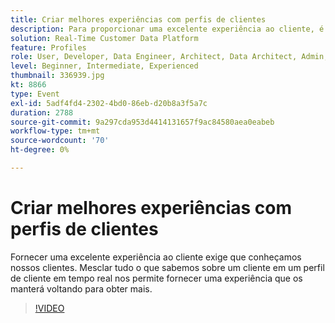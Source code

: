 ```yaml
---
title: Criar melhores experiências com perfis de clientes
description: Para proporcionar uma excelente experiência ao cliente, é necessário mesclar tudo o que sabemos sobre ele em um perfil de cliente em tempo real.
solution: Real-Time Customer Data Platform
feature: Profiles
role: User, Developer, Data Engineer, Architect, Data Architect, Admin, Leader
level: Beginner, Intermediate, Experienced
thumbnail: 336939.jpg
kt: 8866
type: Event
exl-id: 5adf4fd4-2302-4bd0-86eb-d20b8a3f5a7c
duration: 2788
source-git-commit: 9a297cda953d4414131657f9ac84580aea0eabeb
workflow-type: tm+mt
source-wordcount: '70'
ht-degree: 0%

---
```


# Criar melhores experiências com perfis de clientes

Fornecer uma excelente experiência ao cliente exige que conheçamos nossos clientes. Mesclar tudo o que sabemos sobre um cliente em um perfil de cliente em tempo real nos permite fornecer uma experiência que os manterá voltando para obter mais.

>[!VIDEO](https://video.tv.adobe.com/v/336939/?quality=12&learn=on)
